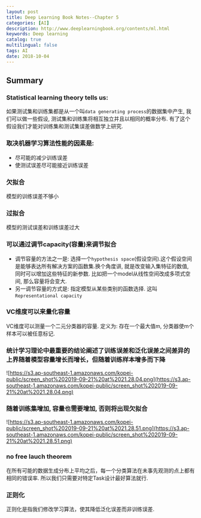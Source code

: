 ```yaml
---
layout: post
title: Deep Learning Book Notes--Chapter 5
categories: [AI]
description: http://www.deeplearningbook.org/contents/ml.html
keywords: Deep learning
catalog: true
multilingual: false
tags: AI
date: 2018-10-04
---
```


## Summary 


### Statistical learning theory tells us:
如果测试集和训练集都是从一个叫`data generating process`的数据集中产生, 我们可以做一些假设, 测试集和训练集将相互独立并且以相同的概率分布. 有了这个假设我们才能对训练集和测试集误差做数学上研究.

### 取决机器学习算法性能的因素是:
- 尽可能的减少训练误差
- 使测试误差尽可能接近训练误差

### 欠拟合
模型的训练误差不够小

### 过拟合
模型的测试误差和训练误差过大

### 可以通过调节capacity(容量)来调节拟合
- 调节容量的方法之一是: 选择一个`hypothesis space`(假设空间).这个假设空间是能够表达所有解决方案的函数集.换个角度讲, 就是改变输入集特征的数值, 同时可以增加这些特征的新参数. 比如把一个model从线性空间改成多项式空间, 那么容量将会变大.
- 另一调节容量的方式是: 指定模型从某些类别的函数选择. 这叫`Representational capacity`

### VC维度可以来量化容量
VC维度可以测量一个二元分类器的容量. 定义为: 存在一个最大值m, 分类器使m个样本可以被任意标记.

### 统计学习理论中最重要的结论阐述了训练误差和泛化误差之间差异的上界随着模型容量增长而增长，但随着训练样本增多而下降
![https://s3.ap-southeast-1.amazonaws.com/kopei-public/screen_shot%202019-09-21%20at%2021.28.04.png](https://s3.ap-southeast-1.amazonaws.com/kopei-public/screen_shot%202019-09-21%20at%2021.28.04.png)

### 随着训练集增加, 容量也需要增加, 否则将出现欠拟合
![https://s3.ap-southeast-1.amazonaws.com/kopei-public/screen_shot%202019-09-21%20at%2021.28.51.png](https://s3.ap-southeast-1.amazonaws.com/kopei-public/screen_shot%202019-09-21%20at%2021.28.51.png)

### no free lauch theorem
在所有可能的数据生成分布上平均之后，每一个分类算法在未事先观测的点上都有相同的错误率.
所以我们只需要对特定Task设计最好算法就行.

### 正则化
正则化是指我们修改学习算法，使其降低泛化误差而非训练误差.
